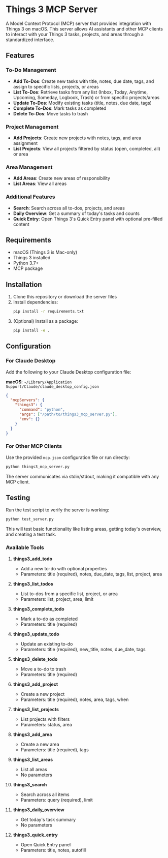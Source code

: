 # Things 3 MCP Server

A Model Context Protocol (MCP) server that provides integration with Things 3 on macOS. This server allows AI assistants and other MCP clients to interact with your Things 3 tasks, projects, and areas through a standardized interface.

## Features

### To-Do Management
- **Add To-Dos**: Create new tasks with title, notes, due date, tags, and assign to specific lists, projects, or areas
- **List To-Dos**: Retrieve tasks from any list (Inbox, Today, Anytime, Upcoming, Someday, Logbook, Trash) or from specific projects/areas
- **Update To-Dos**: Modify existing tasks (title, notes, due date, tags)
- **Complete To-Dos**: Mark tasks as completed
- **Delete To-Dos**: Move tasks to trash

### Project Management
- **Add Projects**: Create new projects with notes, tags, and area assignment
- **List Projects**: View all projects filtered by status (open, completed, all) or area

### Area Management
- **Add Areas**: Create new areas of responsibility
- **List Areas**: View all areas

### Additional Features
- **Search**: Search across all to-dos, projects, and areas
- **Daily Overview**: Get a summary of today's tasks and counts
- **Quick Entry**: Open Things 3's Quick Entry panel with optional pre-filled content

## Requirements

- macOS (Things 3 is Mac-only)
- Things 3 installed
- Python 3.7+
- MCP package

## Installation

1. Clone this repository or download the server files
2. Install dependencies:
   ```bash
   pip install -r requirements.txt
   ```
3. (Optional) Install as a package:
   ```bash
   pip install -e .
   ```

## Configuration

### For Claude Desktop

Add the following to your Claude Desktop configuration file:

**macOS**: `~/Library/Application Support/Claude/claude_desktop_config.json`

```json
{
  "mcpServers": {
    "things3": {
      "command": "python",
      "args": ["/path/to/things3_mcp_server.py"],
      "env": {}
    }
  }
}
```

### For Other MCP Clients

Use the provided `mcp.json` configuration file or run directly:

```bash
python things3_mcp_server.py
```

The server communicates via stdin/stdout, making it compatible with any MCP client.

## Testing

Run the test script to verify the server is working:

```bash
python test_server.py
```

This will test basic functionality like listing areas, getting today's overview, and creating a test task.

### Available Tools

1. **things3_add_todo**
   - Add a new to-do with optional properties
   - Parameters: title (required), notes, due_date, tags, list, project, area

2. **things3_list_todos**
   - List to-dos from a specific list, project, or area
   - Parameters: list, project, area, limit

3. **things3_complete_todo**
   - Mark a to-do as completed
   - Parameters: title (required)

4. **things3_update_todo**
   - Update an existing to-do
   - Parameters: title (required), new_title, notes, due_date, tags

5. **things3_delete_todo**
   - Move a to-do to trash
   - Parameters: title (required)

6. **things3_add_project**
   - Create a new project
   - Parameters: title (required), notes, area, tags, when

7. **things3_list_projects**
   - List projects with filters
   - Parameters: status, area

8. **things3_add_area**
   - Create a new area
   - Parameters: title (required), tags

9. **things3_list_areas**
   - List all areas
   - No parameters

10. **things3_search**
    - Search across all items
    - Parameters: query (required), limit

11. **things3_daily_overview**
    - Get today's task summary
    - No parameters

12. **things3_quick_entry**
    - Open Quick Entry panel
    - Parameters: title, notes, autofill

###